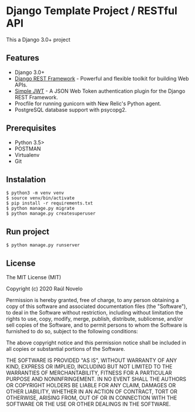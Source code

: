 # Django Template Project / RESTful API

This a Django 3.0+ project

## Features

- Django 3.0+
- [Django REST Framework](https://www.django-rest-framework.org/) - Powerful and flexible toolkit for building Web APIs.
- [Simple JWT](https://django-rest-framework-simplejwt.readthedocs.io/en/latest/) - A JSON Web Token authentication plugin for the Django REST Framework.
- Procfile for running gunicorn with New Relic's Python agent.
- PostgreSQL database support with psycopg2.

## Prerequisites

- Python 3.5>
- POSTMAN
- Virtualenv
- Git

## Instalation

    $ python3 -m venv venv
    $ source venv/bin/activate
    $ pip install -r requirements.txt
    $ python manage.py migrate
    $ python manage.py createsuperuser

## Run project

    $ python manage.py runserver

## License

The MIT License (MIT)

Copyright (c) 2020 Raúl Novelo

Permission is hereby granted, free of charge, to any person obtaining a copy of
this software and associated documentation files (the "Software"), to deal in
the Software without restriction, including without limitation the rights to
use, copy, modify, merge, publish, distribute, sublicense, and/or sell copies
of the Software, and to permit persons to whom the Software is furnished to do
so, subject to the following conditions:

The above copyright notice and this permission notice shall be included in all
copies or substantial portions of the Software.

THE SOFTWARE IS PROVIDED "AS IS", WITHOUT WARRANTY OF ANY KIND, EXPRESS OR
IMPLIED, INCLUDING BUT NOT LIMITED TO THE WARRANTIES OF MERCHANTABILITY,
FITNESS FOR A PARTICULAR PURPOSE AND NONINFRINGEMENT. IN NO EVENT SHALL THE
AUTHORS OR COPYRIGHT HOLDERS BE LIABLE FOR ANY CLAIM, DAMAGES OR OTHER
LIABILITY, WHETHER IN AN ACTION OF CONTRACT, TORT OR OTHERWISE, ARISING FROM,
OUT OF OR IN CONNECTION WITH THE SOFTWARE OR THE USE OR OTHER DEALINGS IN THE
SOFTWARE.

